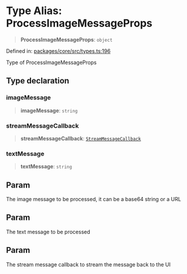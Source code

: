 # Type Alias: ProcessImageMessageProps

> **ProcessImageMessageProps**: `object`

Defined in: [packages/core/src/types.ts:196](https://github.com/GeoDaCenter/openassistant/blob/28e38a23cf528ccfe10391135d12fba8d3e385da/packages/core/src/types.ts#L196)

Type of ProcessImageMessageProps

## Type declaration

### imageMessage

> **imageMessage**: `string`

### streamMessageCallback

> **streamMessageCallback**: [`StreamMessageCallback`](StreamMessageCallback.md)

### textMessage

> **textMessage**: `string`

## Param

The image message to be processed, it can be a base64 string or a URL

## Param

The text message to be processed

## Param

The stream message callback to stream the message back to the UI

